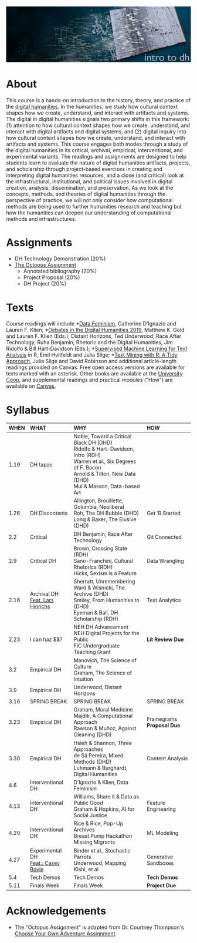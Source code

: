 ![Intro to DH](assets/cover.png)

# About
This course is a hands-on introduction to the history, theory, and practice of the [digital humanities](assets/dh_papers.png). In the humanities, we study how cultural context shapes how we create, understand, and interact with artifacts and systems. The digital in digital humanities signals two primary shifts in this framework: (1) attention to how cultural context shapes how we create, understand, and interact with digital artifacts and digital systems, and (2) digital inquiry into how cultural context shapes how we create, understand, and interact with artifacts and systems. This course engages both modes through a study of the digital humanities in its critical, archival, empirical, interventional, and experimental variants. The readings and assignments are designed to help students learn to evaluate the nature of digital humanities artifacts, projects, and scholarship through project-based exercises in creating and interpreting digital humanities resources, and a close (and critical) look at the infrastructural, institutional, and political issues involved in digital creation, analysis, dissemination, and preservation. As we look at the concepts, methods, and theories of digital humanities through the perspective of practice, we will not only consider how computational methods are being used to further humanities research and teaching but how the humanities can deepen our understanding of computational methods and infrastructures.

# Assignments 
* DH Technology Demonstration (20%)
* [The Octopus Assignment](assets/Octopus_Assignment.pdf)
  - Annotated bibliography (20%)
  - Project Proposal (20%)
  - DH Project (20%) 

# Texts
Course readings will include \*[Data Feminism](https://mitpressonpubpub.mitpress.mit.edu/data-feminism), Catherine D’Ignazio and Lauren F. Klien; \*[Debates in the Digital Humanities 2019](https://dhdebates.gc.cuny.edu/projects/debates-in-the-digital-humanities-2019), Matthew K. Gold and Lauren F. Klien (Eds.); Distant Horizons, Ted Underwood; Race After Technology, Ruha Benjamin; Rhetoric and the Digital Humanities, Jim Ridolfo & Bill Hart-Davidson (Eds.); \*[Supervised Machine Learning for Text Analysis](https://smltar.com/) in R, Emil Hvitfeldt and Julia Silge; \*[Text Mining with R: A Tidy Approach](https://www.tidytextmining.com/), Julia Silge and David Robinson and additional article-length readings provided on Canvas. Free open access versions are available for texts marked with an asterisk. Other books are available at the [University Coop](https://www.universitycoop.com/adoption-search), and supplemental readings and practical modules ("How") are available on [Canvas](https://canvas.utexas.edu/). 

# Syllabus
|WHEN |	WHAT |	WHY |	HOW |
|:--|:---|:------|:----|
|1.19 |	DH tapas | Noble, Toward a Critical Black DH (DHD)<br />Ridolfo & Hart-Davidson, Intro (RDH)<br />Warren et al., Six Degrees of F. Bacon<br />Arnold & Tilton, New Data (DHD)<br />Mul & Masson, Data-based Art | |
|1.26 |	DH Discontents |	Allington, Brouillette, Golumbia, Neoliberal <br /> Roh, The DH Bubble (DHD) <br />Long & Baker, The Elusive (DHD) |	Get ‘R Started |
|2.2 |	Critical | DH	Benjamin, Race After Technology |	Git Connected |
|2.9 |	Critical DH |	Brown, Crossing State (RDH) <br />Sano-Franchini, Cultural Rhetorics (RDH) <br />Hicks, Sexism is a Feature | Data Wrangling|
|2.16 |	Archival DH <br />[Feat. Lars Hinrichs](https://liberalarts.utexas.edu/english/faculty/profile.php?eid=lh9896)	| Sherratt, Unremembering <br /> Ward & Wisnicki, The Archive (DHD) <br />Smiley, From Humanities to (DHD) <br /> Eyeman & Ball, DH Scholarship (RDH) |	Text Analytics |
|2.23 |	I can haz \$\$? |	NEH DH Advancement <br /> NEH Digital Projects for the Public <br /> FIC Undergraduate Teaching Grant |	**Lit Review Due** |
|3.2 |Empirical DH |	Manovich, The Science of Culture <br /> Graham, The Science of Intuition ||
|3.9 |Empirical DH |	Underwood, Distant Horizons	||
|3.16 |	SPRING BREAK | SPRING BREAK | SPRING BREAK |
|3.23 |	Empirical DH |Graham, Moral Medicine <br />Majdik, A Computational Approach<br />Rawson & Muñoz, Against Cleaning (DHD)|	Framegrams<br /> **Proposal Due**|
|3.30 |	Empirical DH |	Hsieh & Shannon, Three Approaches <br />de Sá Pereira, Mixed Methods (DHD)<br />Luhmann & Burghardt, Digital Humanities|	Content Analysis |
|4.6 |Interventional DH| D’Ignazio & Klien, Data Feminism	||
|4.13 |Interventional DH|	Williams, Share it & Data as Public Good<br />Graham & Hopkins, AI for Social Justice|	Feature Engineering|
|4.20	|Interventional DH|	Rice & Rice, Pop-Up Archives<br />Breast Pump Hackathon<br />Missing Migrants|ML Modeling|
|4.27	|Experimental DH<br />[Feat.: Casey Boyle](http://caseyboyle.net/)|Binder et al., Stochastic Parrots<br />Underwood, Mapping<br />Kishi, et al |Generative Sandboxes|
|5.4	|Tech Demos|Tech Demos|**Tech Demos**|
|5.11	|Finals Week|	Finals Week|**Project Due**|

# Acknowledgements 
* The "Octopus Assignment" is adapted from Dr. Courtney Thompson's [Choose Your Own Adventure Assignment](https://twitter.com/Dr_C_Thompson/status/1333492508677058561?s=20).
